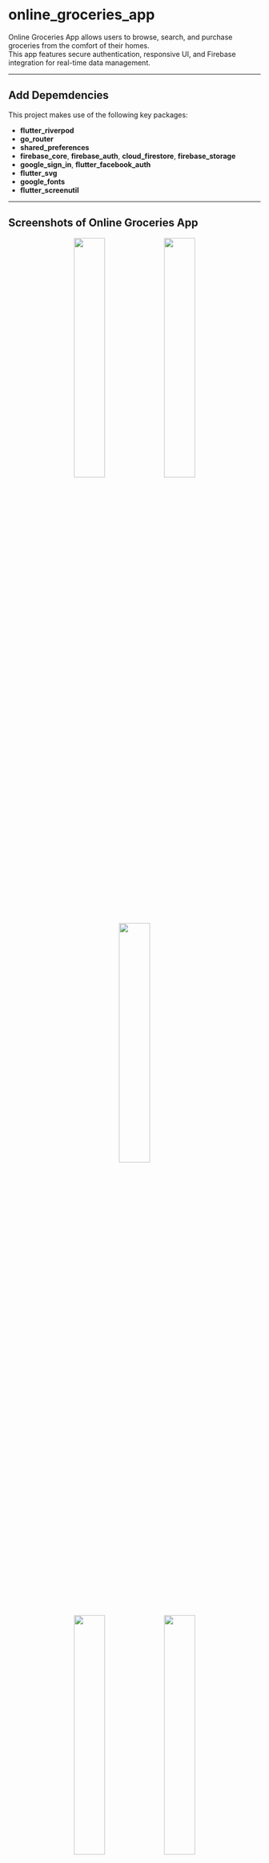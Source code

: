 # online_groceries_app

Online Groceries App allows users to browse, search, and purchase groceries from the comfort of their homes.  
This app features secure authentication, responsive UI, and Firebase integration for real-time data management.

---

## Add Depemdencies 
This project makes use of the following key packages:

- **flutter_riverpod** 
- **go_router** 
- **shared_preferences** 
- **firebase_core**, **firebase_auth**, **cloud_firestore**, **firebase_storage**
- **google_sign_in**, **flutter_facebook_auth** 
- **flutter_svg**
- **google_fonts** 
- **flutter_screenutil**

---

## Screenshots of Online Groceries App

<p align="center">
  <img src="https://github.com/user-attachments/assets/533ca472-c2db-4ffa-8bcd-47478391b31a" width="35%" />
  <img src="https://github.com/user-attachments/assets/671ed292-252c-4966-a3ea-a217a045d74b" width="35%" />
  <img src="https://github.com/user-attachments/assets/7eaeb505-22d4-42b3-89c5-071be9ee6fbb" width="35%" />
</p>

<p align="center">
  <img src="https://github.com/user-attachments/assets/14e83958-7201-4bac-abb6-ee01a5a481ed" width="35%" />
  <img src="https://github.com/user-attachments/assets/8311792e-00d2-4022-a6df-bc842bfcb6bc" width="35%" />
</p>

<p align="center">
  <img src="https://github.com/user-attachments/assets/94ce1c42-032d-478e-bc52-8e0cb3ea1f2c" width="35%" />
  <img src="https://github.com/user-attachments/assets/575c4111-31ca-429a-bd32-ec5ded70127b" width="35%" />
</p>

<p align="center">
  <img src="https://github.com/user-attachments/assets/c2f0cf14-299c-43aa-8535-587fc9116534" width="35%" />
  <img src="https://github.com/user-attachments/assets/a6fa72d6-e28d-4e31-9a4a-1ea153d8e809" width="35%" />
  <img src="https://github.com/user-attachments/assets/cc587615-1680-471b-8a9a-6ef8c8ffbc21" width="35%" />
</p>

<p align="center">
  <img src="https://github.com/user-attachments/assets/75697d83-3bdc-40a7-a876-bc29d2dfe717" width="35%" />
  <img src="https://github.com/user-attachments/assets/adf4c040-3b66-4436-bd49-4e340e7f2d7b" width="35%" />
  <img src="https://github.com/user-attachments/assets/495be630-4705-42ba-ad74-ad3c7653c337" width="35%" />
</p>

---

## Chat App 

Also, Developed a **Chat App** as part in this project.  
It allows users to send and receive real-time messages using **Firebase Firestore**, featuring a clean UI and smooth user experience.

---

### Screenshot for Chat App

<p align="center">
  <img src="![chat_list](https://github.com/user-attachments/assets/475cef6e-5b68-48c6-9e4c-705b5c31f95a)
" width="30%" />
  <img src="![chat_mssg](https://github.com/user-attachments/assets/2d9f06ca-6da8-4340-b70d-b1abcb7acb35)
" width="30%" />
  <img src="![chat_del](https://github.com/user-attachments/assets/ebcbceec-6c9b-47c7-862a-6a216fd2f165)
" width="30%" />
</p>

---

### 🧡 Built with Flutter & Firebase

